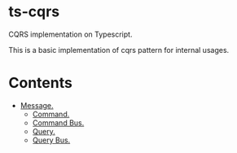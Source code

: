 # ts-cqrs
CQRS implementation on Typescript.

This is a basic implementation of cqrs pattern for internal usages.

# Contents
- [Message.](src/message/message.ts)
  - [Command.](src/command/command.ts)
  - [Command Bus.](src/command/commandBus.ts)
  - [Query.](src/query/query.ts)
  - [Query Bus.](src/query/queryBus.ts)